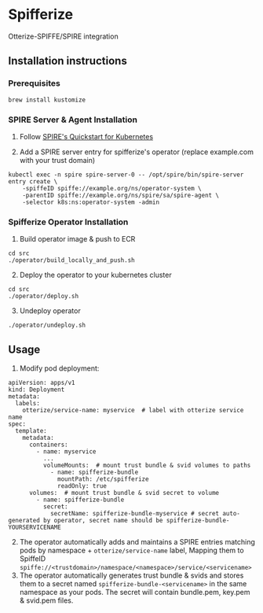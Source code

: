 # Spifferize
Otterize-SPIFFE/SPIRE integration

## Installation instructions
### Prerequisites
```shell
brew install kustomize
```

### SPIRE Server & Agent Installation
1. Follow [SPIRE's Quickstart for Kubernetes](https://spiffe.io/docs/latest/try/getting-started-k8s/)

2. Add a SPIRE server entry for spifferize's operator (replace example.com with your trust domain)
```shell
kubectl exec -n spire spire-server-0 -- /opt/spire/bin/spire-server entry create \
    -spiffeID spiffe://example.org/ns/operator-system \
    -parentID spiffe://example.org/ns/spire/sa/spire-agent \
    -selector k8s:ns:operator-system -admin
```

### Spifferize Operator Installation
1. Build operator image & push to ECR
```shell
cd src
./operator/build_locally_and_push.sh
```

2. Deploy the operator to your kubernetes cluster 
```shell
cd src
./operator/deploy.sh
```

3. Undeploy operator
```shell
./operator/undeploy.sh
```


## Usage
1. Modify pod deployment:
```shell
apiVersion: apps/v1
kind: Deployment
metadata:
  labels:
    otterize/service-name: myservice  # label with otterize service name
spec:
  template:
    metadata:
      containers:
        - name: myservice
          ...
          volumeMounts:  # mount trust bundle & svid volumes to paths
            - name: spifferize-bundle
              mountPath: /etc/spifferize
              readOnly: true
      volumes:  # mount trust bundle & svid secret to volume
        - name: spifferize-bundle
          secret:
            secretName: spifferize-bundle-myservice # secret auto-generated by operator, secret name should be spifferize-bundle-YOURSERVICENAME
```
2. The operator automatically adds and maintains a SPIRE entries matching pods by namespace + `otterize/service-name` label,
    Mapping them to SpiffeID `spiffe://<trustdomain>/namespace/<namespace>/service/<servicename>`
3. The operator automatically generates trust bundle & svids and stores them to a secret named `spifferize-bundle-<servicename>`
    in the same namespace as your pods. The secret will contain bundle.pem, key.pem & svid.pem files. 

